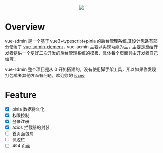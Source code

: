 <div align="center"><img src="https://leftover-md.oss-cn-guangzhou.aliyuncs.com/img-md/logo-2022-07-26.png" ></div>

<!-- ![leftover](https://leftover-md.oss-cn-guangzhou.aliyuncs.com/img-md/logo-2022-07-26.png) -->

# Overview

vue-admin 是一个基于 vue3+typescript+pinia 的后台管理系统,其设计思路有部分借鉴了 [vue-admin-element](https://github.com/PanJiaChen/vue-element-admin)，vue-admin 主要以实现功能为主，主要是想给开发者提供一个更好二次开发的后台管理系统的模板，具体每个页面则由开发者自己编写。

vue-admin 整个项目是从 0 开始搭建的，没有使用脚手架工具，所以如果你发现打包或者其他方面有问题，欢迎您的 [issue](https://github.com/left0ver/vue-admin/issues)

# Feature

- [x] pinia 数据持久化
- [x] 权限控制
- [x] 登录注册
- [x] axios 拦截器的封装
- [ ] 首页面包屑
- [ ] 侧边栏
- [ ] 404 页面
